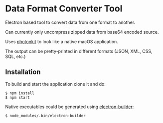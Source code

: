 # Data Format Converter Tool
Electron based tool to convert data from one format to another. 

Can currently only uncompress zipped data from base64 encoded source.

Uses [photonkit](http://photonkit.com) to look like a native macOS application.

The output can be pretty-printed in different formats (JSON, XML, CSS, SQL, etc.)

## Installation

To build and start the application clone it and do:

```
$ npm install
$ npm start
```

Native executables could be generated using [electron-builder](https://github.com/electron-userland/electron-builder):

```
$ node_modules/.bin/electron-builder 
```
